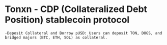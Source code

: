 # Tonxn - CDP (Collateralized Debt Position) stablecoin protocol

```
-Deposit Collateral and Borrow pUSD: Users can deposit TON, DOGS, and bridged majors (BTC, ETH, SOL) as collateral.
 
```

